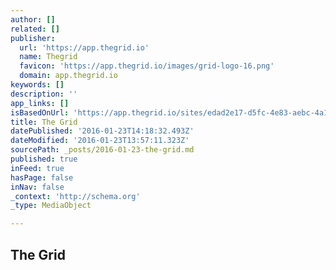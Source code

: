 ```yaml
---
author: []
related: []
publisher:
  url: 'https://app.thegrid.io'
  name: Thegrid
  favicon: 'https://app.thegrid.io/images/grid-logo-16.png'
  domain: app.thegrid.io
keywords: []
description: ''
app_links: []
isBasedOnUrl: 'https://app.thegrid.io/sites/edad2e17-d5fc-4e83-aebc-4a19a6e88678/posts/0301d8d7-8e03-498a-bd2d-557d69334123'
title: The Grid
datePublished: '2016-01-23T14:18:32.493Z'
dateModified: '2016-01-23T13:57:11.323Z'
sourcePath: _posts/2016-01-23-the-grid.md
published: true
inFeed: true
hasPage: false
inNav: false
_context: 'http://schema.org'
_type: MediaObject

---
```

<article style=""><h1>The Grid</h1><p></p></article>